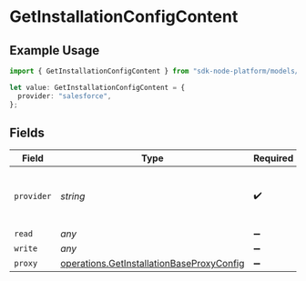 # GetInstallationConfigContent

## Example Usage

```typescript
import { GetInstallationConfigContent } from "sdk-node-platform/models/operations";

let value: GetInstallationConfigContent = {
  provider: "salesforce",
};
```

## Fields

| Field                                                                                                  | Type                                                                                                   | Required                                                                                               | Description                                                                                            | Example                                                                                                |
| ------------------------------------------------------------------------------------------------------ | ------------------------------------------------------------------------------------------------------ | ------------------------------------------------------------------------------------------------------ | ------------------------------------------------------------------------------------------------------ | ------------------------------------------------------------------------------------------------------ |
| `provider`                                                                                             | *string*                                                                                               | :heavy_check_mark:                                                                                     | The SaaS API that we are integrating with.                                                             | salesforce                                                                                             |
| `read`                                                                                                 | *any*                                                                                                  | :heavy_minus_sign:                                                                                     | N/A                                                                                                    |                                                                                                        |
| `write`                                                                                                | *any*                                                                                                  | :heavy_minus_sign:                                                                                     | N/A                                                                                                    |                                                                                                        |
| `proxy`                                                                                                | [operations.GetInstallationBaseProxyConfig](../../models/operations/getinstallationbaseproxyconfig.md) | :heavy_minus_sign:                                                                                     | N/A                                                                                                    |                                                                                                        |
